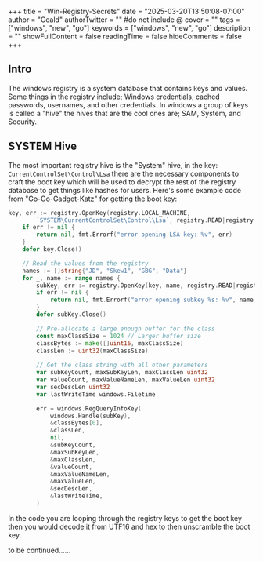 +++
title = "Win-Registry-Secrets"
date = "2025-03-20T13:50:08-07:00"
author = "Ceald"
authorTwitter = "" #do not include @
cover = ""
tags = ["windows", "new", "go"]
keywords = ["windows", "new", "go"]
description = ""
showFullContent = false
readingTime = false
hideComments = false
+++
## Intro
The windows registry is a system database that contains keys and values. Some things in the registry include; Windows credentials, cached passwords, usernames, and other credentials. In windows a group of keys is called a "hive" the hives that are the cool ones are; SAM, System, and Security.

## SYSTEM Hive

The most important registry hive is the "System" hive, in the key: `CurrentControlSet\Control\Lsa` there are the necessary components to craft the boot key which will be used to decrypt the rest of the registry database to get things like hashes for users. Here's some example code from "Go-Go-Gadget-Katz" for getting the boot key:
```go
key, err := registry.OpenKey(registry.LOCAL_MACHINE, 
		`SYSTEM\CurrentControlSet\Control\Lsa`, registry.READ|registry.QUERY_VALUE)
	if err != nil {
		return nil, fmt.Errorf("error opening LSA key: %v", err)
	}
	defer key.Close()

	// Read the values from the registry
	names := []string{"JD", "Skew1", "GBG", "Data"}
	for _, name := range names {
		subKey, err := registry.OpenKey(key, name, registry.READ|registry.QUERY_VALUE)
		if err != nil {
			return nil, fmt.Errorf("error opening subkey %s: %v", name, err)
		}
		defer subKey.Close()

		// Pre-allocate a large enough buffer for the class
		const maxClassSize = 1024 // Larger buffer size
		classBytes := make([]uint16, maxClassSize)
		classLen := uint32(maxClassSize)
		
		// Get the class string with all other parameters
		var subKeyCount, maxSubKeyLen, maxClassLen uint32
		var valueCount, maxValueNameLen, maxValueLen uint32
		var secDescLen uint32
		var lastWriteTime windows.Filetime

		err = windows.RegQueryInfoKey(
			windows.Handle(subKey),
			&classBytes[0],
			&classLen,
			nil,
			&subKeyCount,
			&maxSubKeyLen,
			&maxClassLen,
			&valueCount,
			&maxValueNameLen,
			&maxValueLen,
			&secDescLen,
			&lastWriteTime,
		)
```
In the code you are looping through the registry keys to get the boot key then you would decode it from UTF16 and hex to then unscramble the boot key.


to be continued......